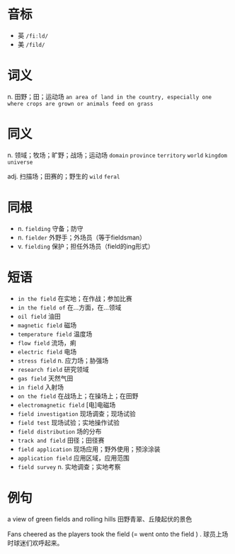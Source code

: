 # 音标

- 英 `/fiːld/`
- 美 `/fild/`

# 词义

n. 田野；田；运动场
`an area of land in the country, especially one where crops are grown or animals feed on grass`

# 同义

n. 领域；牧场；旷野；战场；运动场
`domain` `province` `territory` `world` `kingdom` `universe`

adj. 扫描场；田赛的；野生的
`wild` `feral`

# 同根

- n. `fielding` 守备；防守
- n. `fielder` 外野手；外场员（等于fieldsman）
- v. `fielding` 保护；担任外场员（field的ing形式）

# 短语

- `in the field` 在实地；在作战；参加比赛
- `in the field of` 在…方面，在…领域
- `oil field` 油田
- `magnetic field` 磁场
- `temperature field` 温度场
- `flow field` 流场，痢
- `electric field` 电场
- `stress field` n. 应力场；胁强场
- `research field` 研究领域
- `gas field` 天然气田
- `in field` 入射场
- `on the field` 在战场上；在操场上；在田野
- `electromagnetic field` [电]电磁场
- `field investigation` 现场调查；现场试验
- `field test` 现场试验；实地操作试验
- `field distribution` 场的分布
- `track and field` 田径；田径赛
- `field application` 现场应用；野外使用；预涂涂装
- `application field` 应用区域，应用范围
- `field survey` n. 实地调查；实地考察

# 例句

a view of green fields and rolling hills
田野青翠、丘陵起伏的景色

Fans cheered as the players took the field (= went onto the field ) .
球员上场时球迷们欢呼起来。



